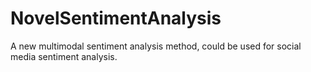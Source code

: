 # NovelSentimentAnalysis
A new multimodal sentiment analysis method, could be used for social media sentiment analysis.
